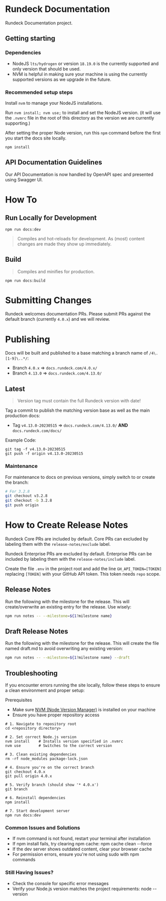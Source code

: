 # Rundeck Documentation
Rundeck Documentation project.

## Getting starting

### Dependencies
* NodeJS `lts/hydrogen` or version `18.19.0` is the currently supported and only version that should be used.
* NVM is helpful in making sure your machine is using the currently supported versions as we upgrade in the future.

### Recommended setup steps
Install `nvm` to manage your NodeJS installations.

Run `nvm install; nvm use;` to install and set the NodeJS version.  (it will use the `.nvmrc` file in the root of this directory as the version we are currently supporting.)

After setting the proper Node version, run this `npm` command before the first you start the docs site locally.

```
npm install
```

## API Documentation Guidelines

Our API Documentation is now handled by OpenAPI spec and presented using Swagger UI.


# How To 

## Run Locally for Development

```
npm run docs:dev
```

> Compiles and hot-reloads for development. As (most) content changes are made they show up immediately.

## Build

> Compiles and minifies for production.

```
npm run docs:build
```

# Submitting Changes

Rundeck welcomes documentation PRs.  Please submit PRs against the default branch (currently `4.0.x`) and we will review.


# Publishing

Docs will be built and published to a base matching a branch name of
`/4\.[1-9]\..*/`:

- Branch `4.0.x` => `docs.rundeck.com/4.0.x/`
- Branch `4.13.0` => `docs.rundeck.com/4.13.0/`

## Latest

> Version tag must contain the full Rundeck version with date!

Tag a commit to publish the matching version base as well as the main production docs:

- Tag `v4.13.0-20230515` => `docs.rundeck.com/4.13.0/` **AND** `docs.rundeck.com/docs/`


Example Code:
```
git tag -f v4.13.0-20230515
git push -f origin v4.13.0-20230515
```

### Maintenance
For maintenance to docs on previous versions, simply switch to or create the branch:
```bash
# For 3.2.8
git checkout v3.2.8
git checkout -b 3.2.8
git push origin
```

# How to Create Release Notes

Rundeck Core PRs are included by default.
Core PRs can excluded by labeling them with the `release-notes/exclude` label.

Rundeck Enterprise PRs are excluded by default.
Enterprise PRs can be included by labeling them with the `release-notes/include` label.

Create the file `.env` in the project root and add the line `GH_API_TOKEN=[TOKEN]`
replacing `[TOKEN]` with your GitHub API token. This token needs `repo` scope.

## Release Notes

Run the following with the milestone for the release.  This will create/overwrite an existing entry for the release.  Use wisely:

```bash
npm run notes -- --milestone=${1?milestone name}
```

## Draft Release Notes

Run the following with the milestone for the release. This will create the file named draft.md to avoid overwriting any existing version:

```bash
npm run notes -- --milestone=${1?milestone name} --draft
```


## Troubleshooting

If you encounter errors running the site locally, follow these steps to ensure a clean environment and proper setup:

Prerequisites
- Make sure [NVM (Node Version Manager)](https://github.com/nvm-sh/nvm#installing-and-updating) is installed on your machine
- Ensure you have proper repository access


```
# 1. Navigate to repository root
cd <repository directory>

# 2. Set correct Node.js version
nvm install    # Installs version specified in .nvmrc
nvm use        # Switches to the correct version

# 3. Clean existing dependencies
rm -rf node_modules package-lock.json

# 4. Ensure you're on the correct branch
git checkout 4.0.x
git pull origin 4.0.x

# 5. Verify branch (should show '* 4.0.x')
git branch

# 6. Reinstall dependencies
npm install

# 7. Start development server
npm run docs:dev

```

### Common Issues and Solutions

- If nvm command is not found, restart your terminal after installation
- If npm install fails, try clearing npm cache: npm cache clean --force
- If the dev server shows outdated content, clear your browser cache
- For permission errors, ensure you're not using sudo with npm commands

### Still Having Issues?
- Check the console for specific error messages
- Verify your Node.js version matches the project requirements: node --version